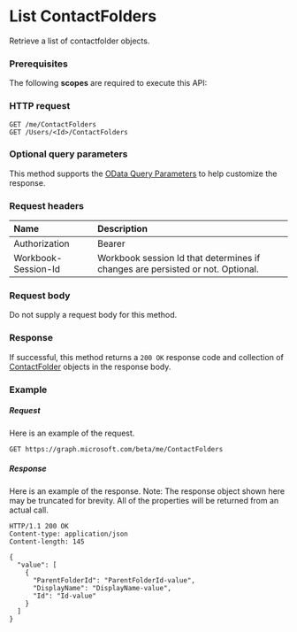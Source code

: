 # List ContactFolders

Retrieve a list of contactfolder objects.
### Prerequisites
The following **scopes** are required to execute this API: 
### HTTP request
<!-- { "blockType": "ignored" } -->
```http
GET /me/ContactFolders
GET /Users/<Id>/ContactFolders
```
### Optional query parameters
This method supports the [OData Query Parameters](http://graph.microsoft.io/docs/overview/query_parameters) to help customize the response.

### Request headers
| Name      |Description|
|:----------|:----------|
| Authorization  | Bearer <code>|
| Workbook-Session-Id  | Workbook session Id that determines if changes are persisted or not. Optional.|

### Request body
Do not supply a request body for this method.
### Response
If successful, this method returns a `200 OK` response code and collection of [ContactFolder](../resources/contactfolder.md) objects in the response body.
### Example
##### Request
Here is an example of the request.
<!-- {
  "blockType": "request",
  "name": "get_contactfolders"
}-->
```http
GET https://graph.microsoft.com/beta/me/ContactFolders
```
##### Response
Here is an example of the response. Note: The response object shown here may be truncated for brevity. All of the properties will be returned from an actual call.
<!-- {
  "blockType": "response",
  "truncated": true,
  "@odata.type": "microsoft.graph.ContactFolder",
  "isCollection": true
} -->
```http
HTTP/1.1 200 OK
Content-type: application/json
Content-length: 145

{
  "value": [
    {
      "ParentFolderId": "ParentFolderId-value",
      "DisplayName": "DisplayName-value",
      "Id": "Id-value"
    }
  ]
}
```

<!-- uuid: 8fcb5dbc-d5aa-4681-8e31-b001d5168d79
2015-10-25 14:57:30 UTC -->
<!-- {
  "type": "#page.annotation",
  "description": "List ContactFolders",
  "keywords": "",
  "section": "documentation",
  "tocPath": ""
}-->